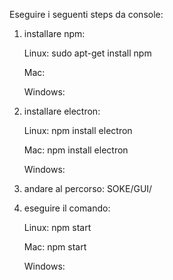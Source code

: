 Eseguire i seguenti steps da console:

1) installare npm: 

    Linux:  sudo apt-get install npm
    
    Mac:
    
    Windows:
    
2) installare electron:

    Linux:  npm install electron
    
    Mac:    npm install electron
    
    Windows:
    
3) andare al percorso: SOKE/GUI/

4) eseguire il comando:

    Linux:  npm start
    
    Mac:    npm start
    
    Windows: